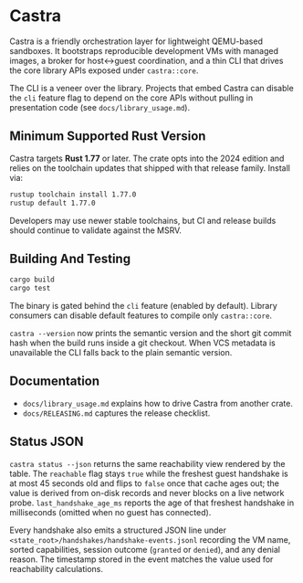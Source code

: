 # Castra

Castra is a friendly orchestration layer for lightweight QEMU-based sandboxes. It bootstraps reproducible development VMs with managed images, a broker for host↔guest coordination, and a thin CLI that drives the core library APIs exposed under `castra::core`.

The CLI is a veneer over the library. Projects that embed Castra can disable the `cli` feature flag to depend on the core APIs without pulling in presentation code (see `docs/library_usage.md`).

## Minimum Supported Rust Version

Castra targets **Rust 1.77** or later. The crate opts into the 2024 edition and relies on the toolchain updates that shipped with that release family. Install via:

```bash
rustup toolchain install 1.77.0
rustup default 1.77.0
```

Developers may use newer stable toolchains, but CI and release builds should continue to validate against the MSRV.

## Building And Testing

```bash
cargo build
cargo test
```

The binary is gated behind the `cli` feature (enabled by default). Library consumers can disable default features to compile only `castra::core`.

`castra --version` now prints the semantic version and the short git commit hash when the build runs inside a git checkout. When VCS metadata is unavailable the CLI falls back to the plain semantic version.

## Documentation

- `docs/library_usage.md` explains how to drive Castra from another crate.
- `docs/RELEASING.md` captures the release checklist.

## Status JSON

`castra status --json` returns the same reachability view rendered by the table. The `reachable` flag stays `true` while the freshest guest handshake is at most 45 seconds old and flips to `false` once that cache ages out; the value is derived from on-disk records and never blocks on a live network probe. `last_handshake_age_ms` reports the age of that freshest handshake in milliseconds (omitted when no guest has connected).

Every handshake also emits a structured JSON line under `<state_root>/handshakes/handshake-events.jsonl` recording the VM name, sorted capabilities, session outcome (`granted` or `denied`), and any denial reason. The timestamp stored in the event matches the value used for reachability calculations.
